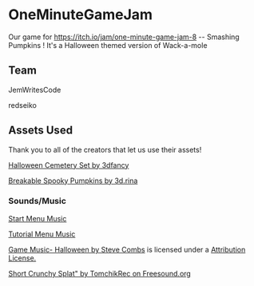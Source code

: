 # OneMinuteGameJam
Our game for https://itch.io/jam/one-minute-game-jam-8 -- Smashing Pumpkins ! 
It's a Halloween themed version of Wack-a-mole


## Team

JemWritesCode

redseiko


## Assets Used

Thank you to all of the creators that let us use their assets!

[Halloween Cemetery Set by 3dfancy](https://assetstore.unity.com/packages/3d/environments/fantasy/halloween-cemetery-set-19125)

[Breakable Spooky Pumpkins by 3d.rina](https://assetstore.unity.com/packages/3d/props/food/breakable-spooky-pumpkins-12060#content)

### Sounds/Music

[Start Menu Music](https://freesound.org/people/ispeakwaves/sounds/411867/)

[Tutorial Menu Music](https://freesound.org/people/CyberMad/sounds/448060/)

[Game Music- Halloween by Steve Combs](https://freemusicarchive.org/music/Steve_Combs/Brand_New_Record) is licensed under a [Attribution License.](https://creativecommons.org/licenses/by/4.0/)

[Short Crunchy Splat" by TomchikRec on Freesound.org](https://freesound.org/people/TomchikRec/sounds/410913/)
